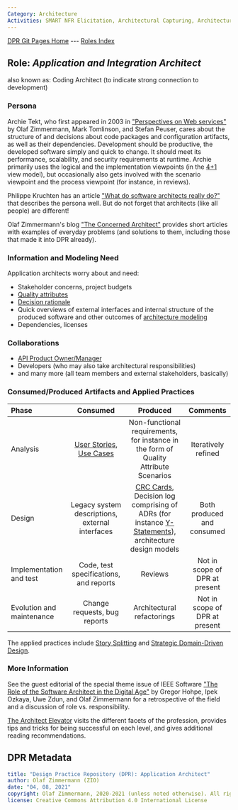 ```yaml
---
Category: Architecture  
Activities: SMART NFR Elicitation, Architectural Capturing, Architecture Modeling, Stepwise Service Design
---
```


[DPR Git Pages Home](https://socadk.github.io/design-practice-repository) ---
[Roles Index](https://socadk.github.io/design-practice-repository/roles)

Role: *Application and Integration Architect*
---------------------------------------------
also known as: Coding Architect (to indicate strong connection to development)

### Persona 
<!--Name of stakeholder (of architecture and architectural artifacts) and its main concerns-->
Archie Tekt, who first appeared in 2003 in ["Perspectives on Web services"](https://soadecisions.org/atb.htm) by Olaf Zimmermann, Mark Tomlinson, and Stefan Peuser, cares about the structure of and decisions about code packages and configuration artifacts, as well as their dependencies. Development should be productive, the developed software simply and quick to change. It should meet its performance, scalability, and security requirements at runtime. Archie primarily uses the logical and the implementation viewpoints (in the [4+1](https://en.wikipedia.org/wiki/4%2B1_architectural_view_model) view model), but occasionally also gets involved with the scenario viewpoint and the process viewpoint (for instance, in reviews).

Philippe Kruchten has an article ["What do software architects really do?"](https://pkruchten.files.wordpress.com/2010/05/kruchten_2008_journal-of-systems-and-software.pdf) that describes the persona well. But do not forget that architects (like all people) are different!

Olaf Zimmermann's blog ["The Concerned Architect"](https://ozimmer.ch/blog/) provides short articles with examples of everyday problems (and solutions to them, including those that made it into DPR already). 


### Information and Modeling Need
<!-- derived from role responsibilities (articulated in the form of user stories)-->

Application architects worry about and need: 

* Stakeholder concerns, project budgets 
* [Quality attributes](../activities/DPR-SMART-NFR-Elicitation.md)
* [Decision rationale](../activities/DPR-ArchitecturalDecisionCapturing.md)
* Quick overviews of external interfaces and internal structure of the produced software and other outcomes of [architecture modeling](../activities/DPR-ArchitectureModeling.md)
* Dependencies, licenses

### Collaborations

* [API Product Owner/Manager](./SDPR-APIProductOwner.md)
* Developers (who may also take architectural responsibilities)
* and many more (all team members and external stakeholders, basically)

### Consumed/Produced Artifacts and Applied Practices


|**Phase**| Consumed | Produced | Comments |
|:-|:-----:|:------:|:--------:|
| Analysis | [User Stories](../artifact-templates/DPR-UserStory.md), [Use Cases](../artifact-templates/DPR-UseCase.md) | Non-functional requirements, for instance in the form of Quality Attribute Scenarios | Iteratively refined |
| Design | Legacy system descriptions, external interfaces | [CRC Cards](../artifact-templates/DPR-CRCCard.md), Decision log comprising of ADRs (for instance [Y-Statements](../artifact-templates/DPR-ArchitecturalDecisionRecordYForm.md)), architecture design models | Both produced and consumed |
| Implementation and test | Code, test specifications, and reports | Reviews | Not in scope of DPR at present |
| Evolution and maintenance | Change requests, bug reports | Architectural refactorings | Not in scope of DPR at present |

The applied practices include [Story Splitting](../activities/DPR-StorySplitting.md) and  [Strategic Domain-Driven Design](../activities/DPR-StrategicDDD.md).


### More Information

See the guest editorial of the special theme issue of IEEE Software ["The Role of the Software Architect in the Digital Age"](http://ieeexplore.ieee.org/stamp/stamp.jsp?arnumber=7725214) by Gregor Hohpe, Ipek Ozkaya, Uwe Zdun, and Olaf Zimmermann for a retrospective of the field and a discussion of role vs. responsibility. 

[The Architect Elevator](https://architectelevator.com/) visits the different facets of the profession, provides tips and tricks for being successful on each level, and gives additional reading recommendations.

<!-- 
Getting Started:

1) https://www.isaqb.org/de/blog/the-new-software-architecture-foundation-curriculum/
2) tbc

Experience can't be taught but has to be gained. Once you have some, read these books: 
1) Design It! 
2) Just Enough Software Architecture
3) Software Architect Elevator 
-->


## DPR Metadata

```yaml
title: "Design Practice Repository (DPR): Application Architect"
author: Olaf Zimmermann (ZIO)
date: "04, 08, 2021"
copyright: Olaf Zimmermann, 2020-2021 (unless noted otherwise). All rights reserved.
license: Creative Commons Attribution 4.0 International License
```